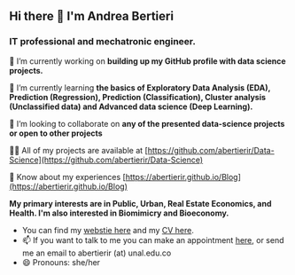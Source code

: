 ## Hi there 👋  I'm Andrea Bertieri

### IT professional  and mechatronic engineer.

🔭 I’m currently working on **building up my GitHub profile with data science projects.**

🌱 I’m currently learning **the basics of Exploratory Data Analysis (EDA), Prediction (Regression), Prediction (Classification), Cluster analysis (Unclassified data) and Advanced data science (Deep Learning).**

👯 I’m looking to collaborate on **any of the presented data-science projects or open to other projects**

👨‍💻 All of my projects are available at [https://github.com/abertierir/Data-Science](https://github.com/abertierir/Data-Science)

📄 Know about my experiences [https://abertierir.github.io/Blog](https://abertierir.github.io/Blog)

**My primary interests are in Public, Urban, Real Estate Economics, and Health. I'm also interested in Biomimicry and Bioeconomy.**

- You can find my [webstie here](https://abertierir.github.io) and my [CV here](https://ignaciomsarmiento.github.io/assets/CV_Sarmiento_Barbieri.pdf).
- 📫 If you want to talk to me you can make an appointment [here](https://calendly.com/abertierir/30min), or send me an email to abertierir (at) unal.edu.co
- 😄 Pronouns: she/her
